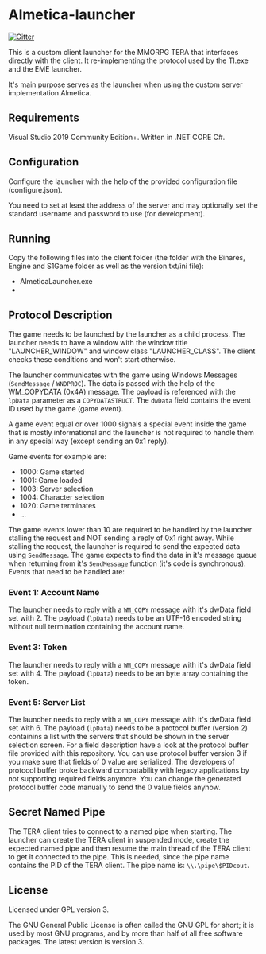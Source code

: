 # Almetica-launcher

[![Gitter](https://badges.gitter.im/almetica-server/community.svg)](https://gitter.im/almetica-server/community?utm_source=badge&utm_medium=badge&utm_campaign=pr-badge)

This is a custom client launcher for the MMORPG TERA that interfaces directly with the client.
It re-implementing the protocol used by the Tl.exe and the EME launcher.

It's main purpose serves as the launcher when using the custom server implementation Almetica.

## Requirements

Visual Studio 2019 Community Edition+. Written in .NET CORE C#.

## Configuration

Configure the launcher with the help of the provided configuration file
(configure.json). 

You need to set at least the address of the server and may optionally set the
standard username and password to use (for development).

## Running

Copy the following files into the client folder (the folder with the Binares,
Engine and S1Game folder as well as the version.txt/ini file):

 - AlmeticaLauncher.exe
 - 

## Protocol Description

The game needs to be launched by the launcher as a child process. The launcher needs to have a
window with the window title "LAUNCHER_WINDOW" and window class "LAUNCHER_CLASS". The client
checks these conditions and won't start otherwise.

The launcher communicates with the game using Windows Messages (```SendMessage``` / ```WNDPROC```).
The data is passed with the help of the WM_COPYDATA (0x4A) message. The payload is referenced with
the ```lpData``` parameter as a ```COPYDATASTRUCT```. The ```dwData``` field contains the event ID
used by the game (game event).

A game event equal or over 1000 signals a special event inside the game that is mostly informational
and the launcher is not required to handle them in any special way (except sending an 0x1 reply).

Game events for example are:
 - 1000: Game started
 - 1001: Game loaded
 - 1003: Server selection
 - 1004: Character selection
 - 1020: Game terminates
 - ...

The game events lower than 10 are required to be handled by the launcher stalling the request and
NOT sending a reply of 0x1 right away. While stalling the request, the launcher is required to send
the expected data using ```SendMessage```. The game expects to find the data in it's message queue
when returning from it's ```SendMessage``` function (it's code is synchronous). Events that need
to be handled are:

### Event 1: Account Name

The launcher needs to reply with a ```WM_COPY``` message with it's dwData field set with 2.
The payload (```lpData```) needs to be an UTF-16 encoded string without null termination containing
the account name.

### Event 3: Token

The launcher needs to reply with a ```WM_COPY``` message with it's dwData field set with 4.
The payload (```lpData```) needs to be an byte array containing the token.

### Event 5: Server List

The launcher needs to reply with a ```WM_COPY``` message with it's dwData field set with 6.
The payload (```lpData```) needs to be a protocol buffer (version 2) containins a list with the
servers that should be shown in the server selection screen. For a field description have a look
at the protocol buffer file provided with this repository. You can use protocol buffer version 3
if you make sure that fields of 0 value are serialized. The developers of protocol buffer broke
backward compatability with legacy applications by not supporting required fields anymore. You can
change the generated protocol buffer code manually to send the 0 value fields anyhow.

## Secret Named Pipe

The TERA client tries to connect to a named pipe when starting. The launcher can create the TERA
client in suspended mode, create the expected named pipe and then resume the main thread of the
TERA client to get it connected to the pipe. This is needed, since the pipe name contains the PID
of the TERA client. The pipe name is: ```\\.\pipe\$PIDcout```.

## License

Licensed under GPL version 3.

The GNU General Public License is often called the GNU GPL for short; it is used
by most GNU programs, and by more than half of all free software packages.
The latest version is version 3. 
